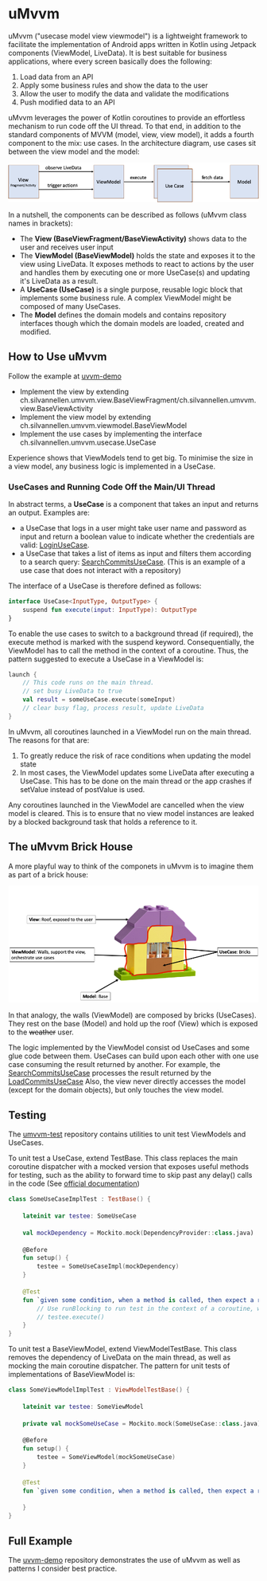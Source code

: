 # uMvvm

uMvvm ("usecase model view viewmodel") is a lightweight framework to
facilitate the implementation of Android apps written in Kotlin using
Jetpack components (ViewModel, LiveData). It is best suitable for
business applications, where every screen basically does the following:
1. Load data from an API
2. Apply some business rules and show the data to the user
3. Allow the user to modify the data and validate the modifications
4. Push modified data to an API

uMvvm leverages the power of Kotlin coroutines to provide an effortless
mechanism to run code off the UI thread. To that end, in addition to the
standard components of MVVM (model, view, view model), it adds a fourth
component to the mix: use cases. In the architecture diagram, use cases
sit between the view model and the model:

![umvvm_architecture_diagram](doc/umvvm_architecture_diagram.png)

In a nutshell, the components can be described as follows (uMvvm class
names in brackets):
- The **View (BaseViewFragment/BaseViewActivity)** shows data to the
  user and receives user input
- The **ViewModel (BaseViewModel)** holds the state and
  exposes it to the view using LiveData. It exposes methods to react to
  actions by the user and handles them by executing one or more
  UseCase(s) and updating it's LiveData as a result.
- A **UseCase (UseCase)** is a single purpose, reusable logic
  block that implements some business rule. A complex ViewModel might be
  composed of many UseCases.
- The **Model** defines the domain models and contains repository
  interfaces though which the domain models are loaded, created and
  modified.

## How to Use uMvvm
Follow the example at [uvvm-demo](https://github.com/snellen/umvvm-demo)
- Implement the view by extending
  ch.silvannellen.umvvm.view.BaseViewFragment/ch.silvannellen.umvvm.view.BaseViewActivity
- Implement the view model by extending
  ch.silvannellen.umvvm.viewmodel.BaseViewModel
- Implement the use cases by implementing the interface
  ch.silvannellen.umvvm.usecase.UseCase

Experience shows that ViewModels tend to get big. To minimise the size
in a view model, any business logic is implemented in a UseCase.

### UseCases and Running Code Off the Main/UI Thread
In abstract terms, a **UseCase** is a component that takes an input and
returns an output. Examples are:
-   a UseCase that logs in a user might take user name and password as
    input and return a boolean value to indicate whether the credentials
    are valid:
    [LoginUseCase](https://github.com/snellen/umvvm-demo/blob/develop/app/src/main/java/ch/silvannellen/githubbrowser/usecase/login/LoginUseCase.kt).
-   a UseCase that takes a list of items as input and filters them
    according to a search query:
    [SearchCommitsUseCase](https://github.com/snellen/umvvm-demo/blob/develop/app/src/main/java/ch/silvannellen/githubbrowser/usecase/searchcommits/SearchCommitsUseCase.kt).
    (This is an example of a use case that does not interact with a
    repository)

The interface of a UseCase is therefore defined as follows:

```kotlin
interface UseCase<InputType, OutputType> {
    suspend fun execute(input: InputType): OutputType
}
```
To enable the use cases to switch to a background thread (if required),
the execute method is marked with the suspend keyword. Consequentially,
the ViewModel has to call the method in the context of a coroutine.
Thus, the pattern suggested to execute a UseCase in a ViewModel is:
```kotlin
launch {
    // This code runs on the main thread.
    // set busy LiveData to true
    val result = someUseCase.execute(someInput)
    // clear busy flag, process result, update LiveData
}
```
In uMvvm, all coroutines launched in a ViewModel run on the main thread.
The reasons for that are:
1. To greatly reduce the risk of race conditions when updating the model
   state
2. In most cases, the ViewModel updates some LiveData after executing a
   UseCase. This has to be done on the main thread or the app crashes if
   setValue instead of postValue is used.

Any coroutines launched in the ViewModel are cancelled when the view
model is cleared. This is to ensure that no view model instances are
leaked by a blocked background task that holds a reference to it.

## The uMvvm Brick House
A more playful way to think of the componets in uMvvm is to imagine them
as part of a brick house:

![umvvm_brick_house](doc/umvvm_brick_house.png)

In that analogy, the walls (ViewModel) are composed by bricks
(UseCases). They rest on the base (Model) and hold up the roof (View)
which is exposed to the ~~weather~~ user.

The logic implemented by the ViewModel consist od UseCases and some glue
code between them. UseCases can build upon each other with one use case
consuming the result returned by another. For example, the
[SearchCommitsUseCase](https://github.com/snellen/umvvm-demo/blob/develop/app/src/main/java/ch/silvannellen/githubbrowser/usecase/searchcommits/SearchCommitsUseCase.kt)
processes the result returned by the
[LoadCommitsUseCase](https://github.com/snellen/umvvm-demo/blob/develop/app/src/main/java/ch/silvannellen/githubbrowser/usecase/loadcommits/LoadCommitsUseCase.kt)
Also, the view never directly accesses the model (except for the domain
objects), but only touches the view model.

## Testing
The [umvvm-test](https://github.com/snellen/umvvm-test) repository
contains utilities to unit test ViewModels and UseCases.

To unit test a UseCase, extend TestBase. This class replaces the main
coroutine dispatcher with a mocked version that exposes useful methods
for testing, such as the ability to forward time to skip past any
delay() calls in the code (See
[official documentation](https://kotlin.github.io/kotlinx.coroutines/kotlinx-coroutines-test/kotlinx.coroutines.test/-test-coroutine-dispatcher/))

```kotlin
class SomeUseCaseImplTest : TestBase() {

    lateinit var testee: SomeUseCase
    
    val mockDependency = Mockito.mock(DependencyProvider::class.java)

    @Before
    fun setup() {
        testee = SomeUseCaseImpl(mockDependency)
    }
    
    @Test
    fun `given some condition, when a method is called, then expect a result`() = runBlocking {
        // Use runBlocking to run test in the context of a coroutine, which is required to be able to call
        // testee.execute()
    }
}
```

To unit test a BaseViewModel, extend ViewModelTestBase. This class
removes the dependency of LiveData on the main thread, as well as
mocking the main coroutine dispatcher. The pattern for unit tests of
implementations of BaseViewModel is:
```kotlin
class SomeViewModelImplTest : ViewModelTestBase() {

    lateinit var testee: SomeViewModel

    private val mockSomeUseCase = Mockito.mock(SomeUseCase::class.java)

    @Before
    fun setup() {
        testee = SomeViewModel(mockSomeUseCase)
    }

    @Test
    fun `given some condition, when a method is called, then expect a result`() {

    }
}
```



## Full Example
The [uvvm-demo](https://github.com/snellen/umvvm-demo) repository
demonstrates the use of uMvvm as well as patterns I consider best
practice.
